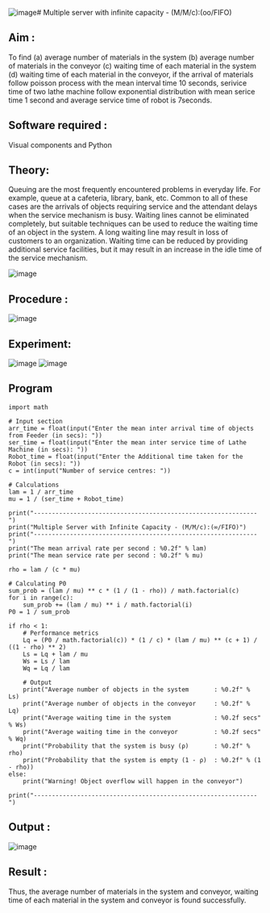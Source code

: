 ![image](https://github.com/user-attachments/assets/4b3cd67f-3701-49ba-b126-2142bfb630f2)# Multiple server with infinite capacity - (M/M/c):(oo/FIFO)
## Aim :
To find (a) average number of materials in the system (b) average number of materials in the conveyor (c) waiting time of each material in the system (d) waiting time of each material in the conveyor, if the arrival  of materials follow poisson process with the mean interval time 10 seconds, serivice time of two lathe machine follow exponential distribution with mean serice time 1 second and average service time of robot is 7seconds.

## Software required :
Visual components and Python

## Theory:
Queuing are the most frequently encountered problems in everyday life. For example, queue at a cafeteria, library, bank, etc. Common to all of these cases are the arrivals of objects requiring service and the attendant delays when the service mechanism is busy. Waiting lines cannot be eliminated completely, but suitable techniques can be used to reduce the waiting time of an object in the system. A long waiting line may result in loss of customers to an organization. Waiting time can be reduced by providing additional service facilities, but it may result in an increase in the idle time of the service mechanism.

![image](https://user-images.githubusercontent.com/103921593/203238035-1c8109bc-cbf2-4c77-baea-c5b682a752ef.png)

## Procedure :

![image](https://user-images.githubusercontent.com/103921593/203238265-176740b0-eae2-4772-90be-5449869ac9b0.png)




## Experiment:
![image](https://github.com/user-attachments/assets/a63975d8-fc74-4af8-88c4-b5023afe848d)
![image](https://github.com/user-attachments/assets/11ceb450-7661-4407-90e8-229e27f8746d)



## Program
```
import math

# Input section
arr_time = float(input("Enter the mean inter arrival time of objects from Feeder (in secs): "))
ser_time = float(input("Enter the mean inter service time of Lathe Machine (in secs): "))
Robot_time = float(input("Enter the Additional time taken for the Robot (in secs): "))
c = int(input("Number of service centres: "))

# Calculations
lam = 1 / arr_time
mu = 1 / (ser_time + Robot_time)

print("--------------------------------------------------------------")
print("Multiple Server with Infinite Capacity - (M/M/c):(∞/FIFO)")
print("--------------------------------------------------------------")
print("The mean arrival rate per second : %0.2f" % lam)
print("The mean service rate per second : %0.2f" % mu)

rho = lam / (c * mu)

# Calculating P0
sum_prob = (lam / mu) ** c * (1 / (1 - rho)) / math.factorial(c)
for i in range(c):
    sum_prob += (lam / mu) ** i / math.factorial(i)
P0 = 1 / sum_prob

if rho < 1:
    # Performance metrics
    Lq = (P0 / math.factorial(c)) * (1 / c) * (lam / mu) ** (c + 1) / ((1 - rho) ** 2)
    Ls = Lq + lam / mu
    Ws = Ls / lam
    Wq = Lq / lam

    # Output
    print("Average number of objects in the system       : %0.2f" % Ls)
    print("Average number of objects in the conveyor     : %0.2f" % Lq)
    print("Average waiting time in the system            : %0.2f secs" % Ws)
    print("Average waiting time in the conveyor          : %0.2f secs" % Wq)
    print("Probability that the system is busy (ρ)       : %0.2f" % rho)
    print("Probability that the system is empty (1 - ρ)  : %0.2f" % (1 - rho))
else:
    print("Warning! Object overflow will happen in the conveyor")

print("--------------------------------------------------------------")

```

## Output :
![image](https://github.com/user-attachments/assets/4a3d7c7d-0318-4884-88a6-9ad7bcd2cc1a)


## Result : 
Thus, the average number of materials in the system and conveyor, waiting time of each
material in the system and conveyor is found successfully. 
